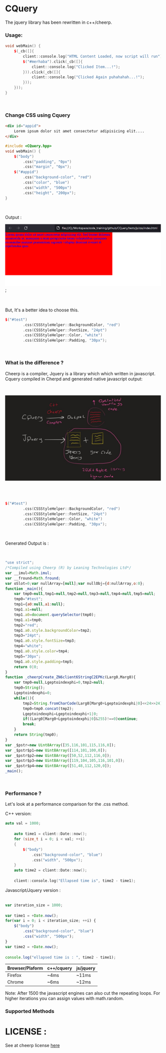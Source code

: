 # CQuery
The jquery library has been rewritten in c++/cheerp.

### Usage:

```cpp
void webMain() {
    $(_cb([]{
        client::console.log("HTML Content Loaded, now script will run");
        $("#merhaba").click(_cb([]{
            client::console.log("Clicked Item...!");
        })).click(_cb([]{
            client::console.log("Clicked Again puhahahah...!");
        }));
    }));
}
```

<br>

### Change CSS using Cquery
```html
<div id="appid">
    Lorem ipsum dolor sit amet consectetur adipisicing elit....
</div>
```

```cpp
#include <CQuery.hpp>
void webMain() {
    $("body")
        .css("padding", "0px")
        .css("margin", "0px");
    $("#appid")
        .css("background-color", "red")
        .css("color", "blue")
        .css("width", "500px")
        .css("height", "200px");
}
```

<br>

Output : 

![ouput01image](docs/img_resources/out01.png);

<br>

<br>
But, It's a better idea to choose this.
<br>

```cpp
$("#test")
        .css(CSSStyleHelper::BackgroundColor, "red")
        .css(CSSStyleHelper::FontSize, "24pt")
        .css(CSSStyleHelper::Color, "white")
        .css(CSSStyleHelper::Padding, "30px");
```
<br>

### What is the difference ?
Cheerp is a compiler, Jquery is a library which which written in javascript. 
    Cquery compiled in Cherpd and generated native javascript output:

<br>

![Cquery cs Jquery](docs/img_resources/cquery_vs_jquery.jpg)

<br>
<br>

```cpp
$("#test")
        .css(CSSStyleHelper::BackgroundColor, "red")
        .css(CSSStyleHelper::FontSize, "24pt")
        .css(CSSStyleHelper::Color, "white")
        .css(CSSStyleHelper::Padding, "30px");
```

<br>

Generated Output is :

<br>

```js
"use strict";
/*Compiled using Cheerp (R) by Leaning Technologies Ltd*/
var __imul=Math.imul;
var __fround=Math.fround;
var oSlot=0;var nullArray=[null];var nullObj={d:nullArray,o:0};
function _main(){
	var tmp0=null,tmp1=null,tmp2=null,tmp3=null,tmp4=null,tmp5=null;
	tmp0="#test";
	tmp1={a0:null,a1:null};
	tmp1.a1=null;
	tmp1.a0=document.querySelector(tmp0);
	tmp1.a1=tmp0;
	tmp2="red";
	tmp1.a0.style.backgroundColor=tmp2;
	tmp3="24pt";
	tmp1.a0.style.fontSize=tmp3;
	tmp4="white";
	tmp1.a0.style.color=tmp4;
	tmp5="30px";
	tmp1.a0.style.padding=tmp5;
	return 0|0;
}
function _cheerpCreate_ZN6client6StringC2EPKc(Larg0,Marg0){
	var tmp0=null,Lgeptoindexphi=0,tmp2=null;
	tmp0=String();
	Lgeptoindexphi=0;
	while(1){
		tmp2=String.fromCharCode(Larg0[Marg0+Lgeptoindexphi|0]<<24>>24);
		tmp0=tmp0.concat(tmp2);
		Lgeptoindexphi=Lgeptoindexphi+1|0;
		if((Larg0[Marg0+Lgeptoindexphi|0]&255)!==0)continue;
		break;
	}
	return String(tmp0);
}
var _$pstr=new Uint8Array([35,116,101,115,116,0]);
var _$pstr$p1=new Uint8Array([114,101,100,0]);
var _$pstr$p2=new Uint8Array([50,52,112,116,0]);
var _$pstr$p3=new Uint8Array([119,104,105,116,101,0]);
var _$pstr$p4=new Uint8Array([51,48,112,120,0]);
_main();

```

<br>

### Performance ?
Let's look at a performance comparison for the .css method.

C++ version:
```cpp
auto val = 1000;

    auto time1 = client::Date::now();
    for (size_t i = 0; i < val; ++i)
    {
        $("body")
            .css("background-color", "blue")
            .css("width", "500px");
    }   
    auto time2 = client::Date::now();

    client::console.log("Ellapsed time is", time2 - time1);
```

Javascript/Jquery version :
```js

var iteration_size = 1000;

var time1 = +Date.now();
for(var i = 0; i < iteration_size; ++i) {
	$("body")
        .css("background-color", "blue")
        .css("width", "500px");
}
var time2 = +Date.now();

console.log("ellapsed time is : ", time2 - time1);
```

| Browser/Plaform | c++/cquery | js/jquery |
| --------------- | ---------- | --------- |
| Firefox         | ~4ms       | ~11ms     |
| Chrome          | ~6ms       | ~12ms     |


Note: After 1500 the javascript engines can also cut the repeating loops. For higher iterations you can assign values  with math.random.

### Supported Methods

# LICENSE :
See at cheerp license [here](https://github.com/leaningtech/cheerp-utils/blob/master/COPYING)